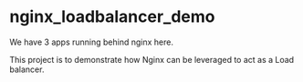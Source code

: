 # nginx_loadbalancer_demo

We have 3 apps running behind nginx here. 

This project is to demonstrate how Nginx can be leveraged to act as a Load balancer. 

